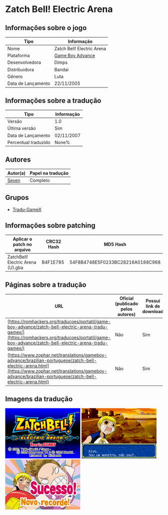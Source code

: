 # Zatch Bell! Electric Arena

## Informações sobre o jogo

| Tipo | Informação |
| ----------- | ----------- |
| Nome | Zatch Bell\! Electric Arena |
| Plataforma | [Game Boy Advance](../) |
| Desenvolvedora | Dimps |
| Distribuidora | Bandai |
| Gênero | Luta |
| Data de Lançamento | 22/11/2005 |

## Informações sobre a tradução

| Tipo | Informação |
| ----------- | ----------- |
| Versão | 1\.0 |
| Última versão | Sim |
| Data de Lançamento | 02/11/2007 |
| Percentual traduzido | None% |

## Autores

| Autor(a) | Papel na tradução |
| ----------- | ----------- |
| [Seven](../../../autores/seven/) | Completo |

## Grupos

* [Tradu\-GameX](../../../grupos/tradu-gamex/)

## Informações sobre patching

| Aplicar o patch no arquivo | CRC32 Hash | MD5 Hash |
| ----------- | ----------- | ----------- |
| ZatchBell\! Electric Arena \(U\)\.gba | B4F1E785 | 54F8B4748E5F0233BC28216A0188C968 |

## Páginas sobre a tradução

| URL | Oficial (publicado pelos autores) | Possuí link de download |
| ----------- | ----------- | ----------- |
| [https://romhackers.org/traducoes/portatil/game-boy-advance/zatch-bell-electric-arena-tradu-gamex/](https://romhackers.org/traducoes/portatil/game-boy-advance/zatch-bell-electric-arena-tradu-gamex/) | Não | Sim |
| [https://www.zophar.net/translations/gameboy-advance/brazilian-portuguese/zatch-bell-electric-arena.html](https://www.zophar.net/translations/gameboy-advance/brazilian-portuguese/zatch-bell-electric-arena.html) | Não | Sim |

## Imagens da tradução

![Imagem de exemplo da tradução 1](1.png)
![Imagem de exemplo da tradução 2](2.png)
![Imagem de exemplo da tradução 3](3.png)
